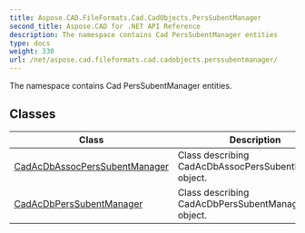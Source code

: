 ```yaml
---
title: Aspose.CAD.FileFormats.Cad.CadObjects.PersSubentManager
second_title: Aspose.CAD for .NET API Reference
description: The namespace contains Cad PersSubentManager entities
type: docs
weight: 330
url: /net/aspose.cad.fileformats.cad.cadobjects.perssubentmanager/
---
```

The namespace contains Cad PersSubentManager entities.

## Classes

| Class | Description |
| --- | --- |
| [CadAcDbAssocPersSubentManager](./cadacdbassocperssubentmanager/) | Class describing CadAcDbAssocPersSubentManager object. |
| [CadAcDbPersSubentManager](./cadacdbperssubentmanager/) | Class describing CadAcDbPersSubentManager object. |


